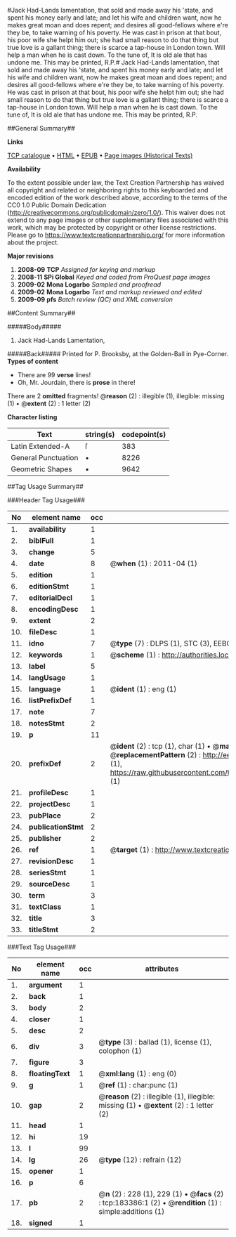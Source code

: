 #Jack Had-Lands lamentation, that sold and made away his 'state, and spent his money early and late; and let his wife and children want, now he makes great moan and does repent; and desires all good-fellows where e're they be, to take warning of his poverty. He was cast in prison at that bout, his poor wife she helpt him out; she had small reason to do that thing but true love is a gallant thing; there is scarce a tap-house in London town. Will help a man when he is cast down. To the tune of, It is old ale that has undone me. This may be printed, R.P.#
Jack Had-Lands lamentation, that sold and made away his 'state, and spent his money early and late; and let his wife and children want, now he makes great moan and does repent; and desires all good-fellows where e're they be, to take warning of his poverty. He was cast in prison at that bout, his poor wife she helpt him out; she had small reason to do that thing but true love is a gallant thing; there is scarce a tap-house in London town. Will help a man when he is cast down. To the tune of, It is old ale that has undone me. This may be printed, R.P.

##General Summary##

**Links**

[TCP catalogue](http://www.ota.ox.ac.uk/tcp/)  • 
[HTML](http://tei.it.ox.ac.uk/tcp/Texts-HTML/free/B03/B03895.html)  • 
[EPUB](http://tei.it.ox.ac.uk/tcp/Texts-EPUB/free/B03/B03895.epub) • 
[Page images (Historical Texts)](https://historicaltexts.jisc.ac.uk/eebo-99887177e)

**Availability**

To the extent possible under law, the Text Creation Partnership has waived all copyright and related or neighboring rights to this keyboarded and encoded edition of the work described above, according to the terms of the CC0 1.0 Public Domain Dedication (http://creativecommons.org/publicdomain/zero/1.0/). This waiver does not extend to any page images or other supplementary files associated with this work, which may be protected by copyright or other license restrictions. Please go to https://www.textcreationpartnership.org/ for more information about the project.

**Major revisions**

1. __2008-09__ __TCP__ *Assigned for keying and markup*
1. __2008-11__ __SPi Global__ *Keyed and coded from ProQuest page images*
1. __2009-02__ __Mona Logarbo__ *Sampled and proofread*
1. __2009-02__ __Mona Logarbo__ *Text and markup reviewed and edited*
1. __2009-09__ __pfs__ *Batch review (QC) and XML conversion*

##Content Summary##

#####Body#####

1. Jack Had-Lands Lamentation,

#####Back#####
Printed for P. Brooksby, at the Golden-Ball in Pye-Corner.
**Types of content**

  * There are 99 **verse** lines!
  * Oh, Mr. Jourdain, there is **prose** in there!

There are 2 **omitted** fragments! 
 @__reason__ (2) : illegible (1), illegible: missing (1)  •  @__extent__ (2) : 1 letter (2)

**Character listing**


|Text|string(s)|codepoint(s)|
|---|---|---|
|Latin Extended-A|ſ|383|
|General Punctuation|•|8226|
|Geometric Shapes|▪|9642|

##Tag Usage Summary##

###Header Tag Usage###

|No|element name|occ|attributes|
|---|---|---|---|
|1.|__availability__|1||
|2.|__biblFull__|1||
|3.|__change__|5||
|4.|__date__|8| @__when__ (1) : 2011-04 (1)|
|5.|__edition__|1||
|6.|__editionStmt__|1||
|7.|__editorialDecl__|1||
|8.|__encodingDesc__|1||
|9.|__extent__|2||
|10.|__fileDesc__|1||
|11.|__idno__|7| @__type__ (7) : DLPS (1), STC (3), EEBO-CITATION (1), PROQUEST (1), VID (1)|
|12.|__keywords__|1| @__scheme__ (1) : http://authorities.loc.gov/ (1)|
|13.|__label__|5||
|14.|__langUsage__|1||
|15.|__language__|1| @__ident__ (1) : eng (1)|
|16.|__listPrefixDef__|1||
|17.|__note__|7||
|18.|__notesStmt__|2||
|19.|__p__|11||
|20.|__prefixDef__|2| @__ident__ (2) : tcp (1), char (1)  •  @__matchPattern__ (2) : ([0-9\-]+):([0-9IVX]+) (1), (.+) (1)  •  @__replacementPattern__ (2) : http://eebo.chadwyck.com/downloadtiff?vid=$1&page=$2 (1), https://raw.githubusercontent.com/textcreationpartnership/Texts/master/tcpchars.xml#$1 (1)|
|21.|__profileDesc__|1||
|22.|__projectDesc__|1||
|23.|__pubPlace__|2||
|24.|__publicationStmt__|2||
|25.|__publisher__|2||
|26.|__ref__|1| @__target__ (1) : http://www.textcreationpartnership.org/docs/. (1)|
|27.|__revisionDesc__|1||
|28.|__seriesStmt__|1||
|29.|__sourceDesc__|1||
|30.|__term__|3||
|31.|__textClass__|1||
|32.|__title__|3||
|33.|__titleStmt__|2||


###Text Tag Usage###

|No|element name|occ|attributes|
|---|---|---|---|
|1.|__argument__|1||
|2.|__back__|1||
|3.|__body__|2||
|4.|__closer__|1||
|5.|__desc__|2||
|6.|__div__|3| @__type__ (3) : ballad (1), license (1), colophon (1)|
|7.|__figure__|3||
|8.|__floatingText__|1| @__xml:lang__ (1) : eng (0)|
|9.|__g__|1| @__ref__ (1) : char:punc (1)|
|10.|__gap__|2| @__reason__ (2) : illegible (1), illegible: missing (1)  •  @__extent__ (2) : 1 letter (2)|
|11.|__head__|1||
|12.|__hi__|19||
|13.|__l__|99||
|14.|__lg__|26| @__type__ (12) : refrain (12)|
|15.|__opener__|1||
|16.|__p__|6||
|17.|__pb__|2| @__n__ (2) : 228 (1), 229 (1)  •  @__facs__ (2) : tcp:183386:1 (2)  •  @__rendition__ (1) : simple:additions (1)|
|18.|__signed__|1||
